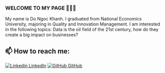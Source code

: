 ### WELCOME TO MY PAGE 👋👋👋
My name is Do Ngoc Khanh. I graduated from National Economics University, majoring in Quality and Innovation Management. I am interested in the following topics: Data is the oil field of the 21st century, how do they create a big impact on businesses?
## 📫 How to reach me:

[![Linkedin](https://i.stack.imgur.com/gVE0j.png) LinkedIn](https://www.linkedin.com/in/kayzdo114/) [![GitHub](https://i.stack.imgur.com/tskMh.png) GitHub](https://github.com/KayzDo)

<a href=https://github.com/KayzDo/Adventureworks2019-SQL-and-Power-BI->
  <!-- Change the `github-readme-stats.anuraghazra1.vercel.app` to `github-readme-stats.vercel.app`  -->
